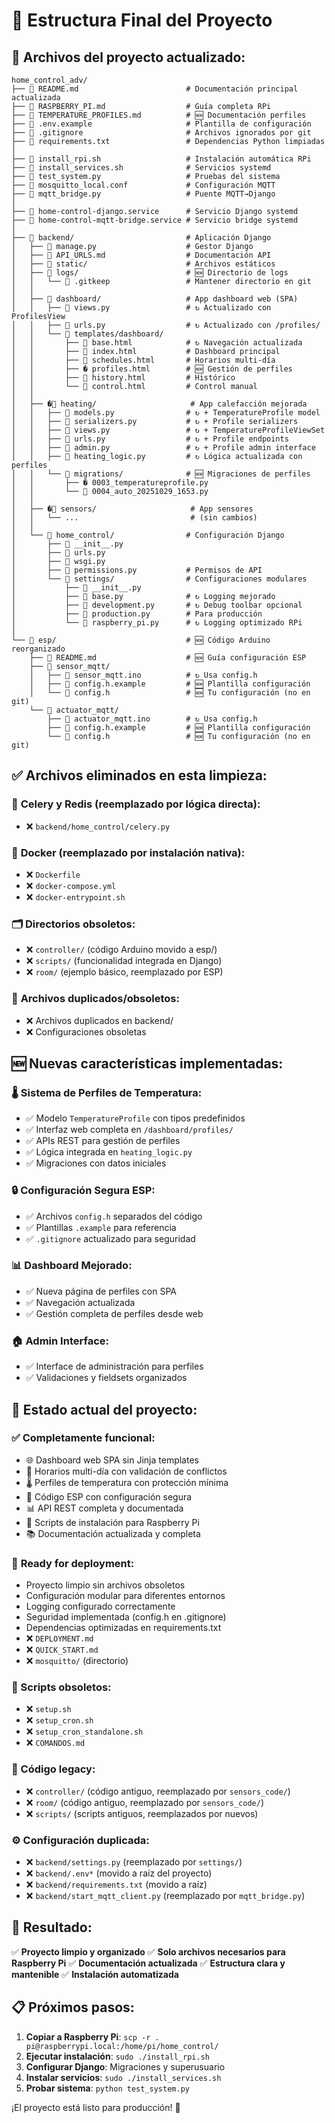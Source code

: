 # 📁 Estructura Final del Proyecto

## 📂 Archivos del proyecto actualizado:

```
home_control_adv/
├── 📄 README.md                        # Documentación principal actualizada
├── 📄 RASPBERRY_PI.md                  # Guía completa RPi
├── 📄 TEMPERATURE_PROFILES.md          # 🆕 Documentación perfiles
├── 📄 .env.example                     # Plantilla de configuración
├── 📄 .gitignore                       # Archivos ignorados por git
├── 📄 requirements.txt                 # Dependencias Python limpiadas
│
├── 🔧 install_rpi.sh                   # Instalación automática RPi
├── 🔧 install_services.sh              # Servicios systemd
├── 🔧 test_system.py                   # Pruebas del sistema
├── 📄 mosquitto_local.conf             # Configuración MQTT
├── 🐍 mqtt_bridge.py                   # Puente MQTT→Django
│
├── 📄 home-control-django.service      # Servicio Django systemd
├── 📄 home-control-mqtt-bridge.service # Servicio bridge systemd
│
├── 📂 backend/                         # Aplicación Django
│   ├── 📄 manage.py                    # Gestor Django
│   ├── 📄 API_URLS.md                  # Documentación API
│   ├── 📂 static/                      # Archivos estáticos
│   ├── 📂 logs/                        # 🆕 Directorio de logs
│   │   └── 📄 .gitkeep                 # Mantener directorio en git
│   │
│   ├── 📂 dashboard/                   # App dashboard web (SPA)
│   │   ├── 📄 views.py                 # ↻ Actualizado con ProfilesView
│   │   ├── 📄 urls.py                  # ↻ Actualizado con /profiles/
│   │   └── 📂 templates/dashboard/
│   │       ├── 📄 base.html            # ↻ Navegación actualizada
│   │       ├── 📄 index.html           # Dashboard principal
│   │       ├── 📄 schedules.html       # Horarios multi-día
│   │       ├── � profiles.html        # 🆕 Gestión de perfiles
│   │       ├── 📄 history.html         # Histórico
│   │       └── 📄 control.html         # Control manual
│   │
│   ├── �📂 heating/                     # App calefacción mejorada
│   │   ├── 📄 models.py                # ↻ + TemperatureProfile model
│   │   ├── 📄 serializers.py           # ↻ + Profile serializers
│   │   ├── 📄 views.py                 # ↻ + TemperatureProfileViewSet
│   │   ├── 📄 urls.py                  # ↻ + Profile endpoints
│   │   ├── 📄 admin.py                 # ↻ + Profile admin interface
│   │   ├── 📄 heating_logic.py         # ↻ Lógica actualizada con perfiles
│   │   └── 📂 migrations/              # 🆕 Migraciones de perfiles
│   │       ├── � 0003_temperatureprofile.py
│   │       └── 📄 0004_auto_20251029_1653.py
│   │
│   ├── �📂 sensors/                     # App sensores
│   │   └── ...                         # (sin cambios)
│   │
│   └── 📂 home_control/                # Configuración Django
│       ├── 📄 __init__.py
│       ├── 📄 urls.py
│       ├── 📄 wsgi.py
│       ├── 📄 permissions.py           # Permisos de API
│       └── 📂 settings/                # Configuraciones modulares
│           ├── 📄 __init__.py
│           ├── 📄 base.py              # ↻ Logging mejorado
│           ├── 📄 development.py       # ↻ Debug toolbar opcional
│           ├── 📄 production.py        # Para producción
│           └── 📄 raspberry_pi.py      # ↻ Logging optimizado RPi
│
└── 📂 esp/                             # 🆕 Código Arduino reorganizado
    ├── 📄 README.md                    # 🆕 Guía configuración ESP
    ├── 📂 sensor_mqtt/
    │   ├── 📄 sensor_mqtt.ino          # ↻ Usa config.h
    │   ├── 📄 config.h.example         # 🆕 Plantilla configuración
    │   └── 📄 config.h                 # 🆕 Tu configuración (no en git)
    └── 📂 actuator_mqtt/
        ├── 📄 actuator_mqtt.ino        # ↻ Usa config.h
        ├── 📄 config.h.example         # 🆕 Plantilla configuración
        └── 📄 config.h                 # 🆕 Tu configuración (no en git)
```

## ✅ Archivos eliminados en esta limpieza:

### 🔄 **Celery y Redis (reemplazado por lógica directa)**:
- ❌ `backend/home_control/celery.py`

### 🐋 **Docker (reemplazado por instalación nativa)**:
- ❌ `Dockerfile`
- ❌ `docker-compose.yml`
- ❌ `docker-entrypoint.sh`

### 🗂️ **Directorios obsoletos**:
- ❌ `controller/` (código Arduino movido a esp/)
- ❌ `scripts/` (funcionalidad integrada en Django)
- ❌ `room/` (ejemplo básico, reemplazado por ESP)

### 📄 **Archivos duplicados/obsoletos**:
- ❌ Archivos duplicados en backend/
- ❌ Configuraciones obsoletas

## 🆕 Nuevas características implementadas:

### 🌡️ **Sistema de Perfiles de Temperatura**:
- ✅ Modelo `TemperatureProfile` con tipos predefinidos
- ✅ Interfaz web completa en `/dashboard/profiles/`
- ✅ APIs REST para gestión de perfiles
- ✅ Lógica integrada en `heating_logic.py`
- ✅ Migraciones con datos iniciales

### 🔒 **Configuración Segura ESP**:
- ✅ Archivos `config.h` separados del código
- ✅ Plantillas `.example` para referencia
- ✅ `.gitignore` actualizado para seguridad

### 📊 **Dashboard Mejorado**:
- ✅ Nueva página de perfiles con SPA
- ✅ Navegación actualizada
- ✅ Gestión completa de perfiles desde web

### 🏠 **Admin Interface**:
- ✅ Interface de administración para perfiles
- ✅ Validaciones y fieldsets organizados

## 🎯 Estado actual del proyecto:

### ✅ **Completamente funcional**:
- 🌐 Dashboard web SPA sin Jinja templates
- 📅 Horarios multi-día con validación de conflictos
- 🌡️ Perfiles de temperatura con protección mínima
- 🔌 Código ESP con configuración segura
- 📊 API REST completa y documentada
- 🍓 Scripts de instalación para Raspberry Pi
- 📚 Documentación actualizada y completa

### 🔧 **Ready for deployment**:
- Proyecto limpio sin archivos obsoletos
- Configuración modular para diferentes entornos
- Logging configurado correctamente
- Seguridad implementada (config.h en .gitignore)
- Dependencias optimizadas en requirements.txt
- ❌ `DEPLOYMENT.md`
- ❌ `QUICK_START.md`
- ❌ `mosquitto/` (directorio)

### 📜 Scripts obsoletos:
- ❌ `setup.sh`
- ❌ `setup_cron.sh`
- ❌ `setup_cron_standalone.sh`
- ❌ `COMANDOS.md`

### 💾 Código legacy:
- ❌ `controller/` (código antiguo, reemplazado por `sensors_code/`)
- ❌ `room/` (código antiguo, reemplazado por `sensors_code/`)
- ❌ `scripts/` (scripts antiguos, reemplazados por nuevos)

### ⚙️ Configuración duplicada:
- ❌ `backend/settings.py` (reemplazado por `settings/`)
- ❌ `backend/.env*` (movido a raíz del proyecto)
- ❌ `backend/requirements.txt` (movido a raíz)
- ❌ `backend/start_mqtt_client.py` (reemplazado por `mqtt_bridge.py`)

## 🎯 Resultado:

✅ **Proyecto limpio y organizado**
✅ **Solo archivos necesarios para Raspberry Pi**
✅ **Documentación actualizada**
✅ **Estructura clara y mantenible**
✅ **Instalación automatizada**

## 📋 Próximos pasos:

1. **Copiar a Raspberry Pi**: `scp -r . pi@raspberrypi.local:/home/pi/home_control/`
2. **Ejecutar instalación**: `sudo ./install_rpi.sh`
3. **Configurar Django**: Migraciones y superusuario
4. **Instalar servicios**: `sudo ./install_services.sh`
5. **Probar sistema**: `python test_system.py`

¡El proyecto está listo para producción! 🚀